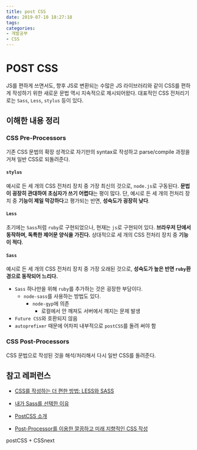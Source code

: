 ```yaml
---
title: post CSS
date: 2019-07-10 18:27:18
tags:
categories:
- 개발공부
- CSS
---
```


# POST CSS

JS를 편하게 쓰면서도, 향후 JS로 변환되는 수많은 JS 라이브러리와 같이 CSS를 편하게 작성하기 위한 새로운 문법 역시 지속적으로 제시되어왔다. 대표적인 CSS 전처리기로는 `Sass`, `Less`, `stylus` 등이 있다.

## 이해한 내용 정리

### CSS Pre-Processors

기존 CSS 문법의 확장 성격으로 자기만의 syntax로 작성하고 parse/compile 과정을 거쳐 일반 CSS로 되돌려준다.

#### `stylus`

예시로 든 세 개의 CSS 전처리 장치 중 가장 최신의 것으로, `node.js`로 구동된다. **문법이 굉장히 관대하여 초심자가 쓰기 어렵다**는 평이 많다. 단, 예시로 든 세 개의 전처리 장치 중 **기능이 제일 막강하다**고 평가되는 반면, **성숙도가 굉장히 낮다**.

#### `Less`

초기에는 `Sass`처럼 `ruby`로 구현되었으나, 현재는 `js`로 구현되어 있다. **브라우저 단에서 동작하며, 독특한 제어문 양식을 가진다.** 상대적으로 세 개의 CSS 전처리 장치 중 **기능이 적다**.

#### `Sass`

예시로 든 세 개의 CSS 전처리 장치 중 가장 오래된 것으로, **성숙도가 높은 반면 `ruby`환경으로 동작되어 느리다.**

- `Sass` 하나만을 위해 `ruby`를 추가하는 것은 굉장한 부담이다. 
  - `node-sass`를 사용하는 방법도 있다.
    - `node-gyp`에 의존
      - 로컬에서 안 깨져도 서버에서 깨지는 문제 발생
- `Future CSS`와 호환되지 않음
- `autoprefixer` 때문에 어차피 내부적으로 `postCSS`를 돌려 써야 함

### CSS Post-Processors

CSS 문법으로 작성된 것을 해석/처리해서 다시 일반 CSS를 돌려준다.

## 참고 레퍼런스

- [CSS를 작성하는 더 편한 방법: LESS와 SASS](https://taegon.kim/archives/3667)

- [내가 Sass를 선택한 이유](https://windtale.net/blog/why-i-choose-sass/)

- [PostCSS 소개](https://medium.com/@FourwingsY/postcss-소개-727310aa6505)
- [Post-Processor를 이용한 깔끔하고 미래 지향적인 CSS 작성](https://appletree.or.kr/blog/web-development/css/post-processor를-이용한-깔끔하고-미래-지향적인-css-작성/)

postCSS + CSSnext